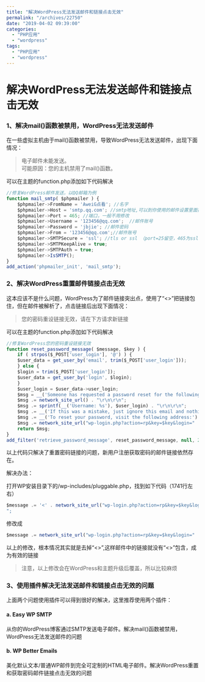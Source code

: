 ```yaml
---
title: "解决WordPress无法发送邮件和链接点击无效"
permalink: "/archives/22750"
date: "2019-04-02 09:39:00"
categories: 
  - "PHP应用"
  - "wordpress"
tags: 
  - "PHP应用"
  - "wordpress"
---
```


# 解决WordPress无法发送邮件和链接点击无效

### 1、解决mail()函数被禁用，WordPress无法发送邮件

在一些虚拟主机由于mail()函数被禁用，导致WordPress无法发送邮件，出现下面情况：

> 电子邮件未能发送。  
> 可能原因：您的主机禁用了mail()函数。

可以在主题的function.php添加如下代码解决

``` js 
//修复WordPress邮件发送，以QQ邮箱为例
function mail_smtp( $phpmailer ) {
    $phpmailer->FromName = 'AweiG点看'; //名字
    $phpmailer->Host = 'smtp.qq.com'; //smtp地址,可以到你使用的邮件设置里面找
    $phpmailer->Port = 465; //端口，一般不用修改
    $phpmailer->Username = '123456@qq.com';  //邮件账号
    $phpmailer->Password = 'jbjie'; //邮件密码
    $phpmailer->From = '123456@qq.com';//邮件账号
    $phpmailer->SMTPSecure = 'ssl'; //tls or ssl （port=25留空，465为ssl）一般不用修改
    $phpmailer->SMTPKeepAlive = true;
    $phpmailer->SMTPAuth = true;
    $phpmailer->IsSMTP();
}
add_action('phpmailer_init', 'mail_smtp');
```

### 2、解决WordPress重置邮件链接点击无效

这本应该不是什么问题，WordPress为了邮件链接突出点，使用了“<>”把链接包住，但在邮件被解析了，点击链接后出现下面情况：

> 您的密码重设链接无效，请在下方请求新链接

可以在主题的function.php添加如下代码解决

``` js 
//修复WordPress您的密码重设链接无效
function reset_password_message( $message, $key ) {
    if ( strpos($_POST['user_login'], '@') ) {
    $user_data = get_user_by('email', trim($_POST['user_login']));
    } else {
    $login = trim($_POST['user_login']);
    $user_data = get_user_by('login', $login);
    }
    $user_login = $user_data->user_login;
    $msg = __('Someone has requested a password reset for the following account:'). "\r\n\r\n";
    $msg .= network_site_url() . "\r\n\r\n";
    $msg .= sprintf(__('Username: %s'), $user_login) . "\r\n\r\n";
    $msg .= __('If this was a mistake, just ignore this email and nothing will happen.') . "\r\n\r\n";
    $msg .= __('To reset your password, visit the following address:'). "\r\n\r\n";
    $msg .= network_site_url("wp-login.php?action=rp&key=$key&login=" . rawurlencode($user_login), 'login') ;
    return $msg;
}
add_filter('retrieve_password_message', reset_password_message, null, 2);
```

以上代码只解决了重置密码链接的问题，新用户注册获取密码的邮件链接依然存在。

解决办法：

打开WP安装目录下的/wp-includes/pluggable.php，找到如下代码（1741行左右）

``` js 
$message .= '<' . network_site_url("wp-login.php?action=rp&key=$key&login=" . rawurlencode($user->user_login), 'login') . ">
"; 
```

修改成

``` js 
$message .= network_site_url("wp-login.php?action=rp&key=$key&login=" . rawurlencode($user->user_login), 'login') . "\r\n\r\n";
```

以上的修改，根本情况其实就是去掉“<>”,这样邮件中的链接就没有“<>”包含，成为有效的链接

> 注意，以上修改会在WordPress和主题升级后覆盖，所以比较麻烦

### 3、使用插件解决无法发送邮件和链接点击无效的问题

上面两个问题使用插件可以得到很好的解决，这里推荐使用两个插件：

#### a. Easy WP SMTP

从你的WordPress博客通过SMTP发送电子邮件。解决mail()函数被禁用，WordPress无法发送邮件的问题

#### b. WP Better Emails

美化默认文本/普通WP邮件到完全可定制的HTML电子邮件。解决WordPress重置和获取密码邮件链接点击无效的问题
